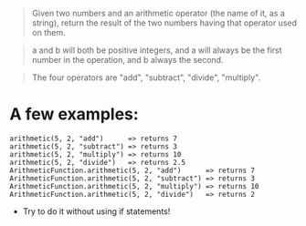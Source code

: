 >Given two numbers and an arithmetic operator (the name of it, as a string), return the result of the two numbers having that operator used on them.

> a and b will both be positive integers, and a will always be the first number in the operation, and b always the second.

> The four operators are "add", "subtract", "divide", "multiply".

# A few examples:
```
arithmetic(5, 2, "add")      => returns 7
arithmetic(5, 2, "subtract") => returns 3
arithmetic(5, 2, "multiply") => returns 10
arithmetic(5, 2, "divide")   => returns 2.5
ArithmeticFunction.arithmetic(5, 2, "add")      => returns 7
ArithmeticFunction.arithmetic(5, 2, "subtract") => returns 3
ArithmeticFunction.arithmetic(5, 2, "multiply") => returns 10
ArithmeticFunction.arithmetic(5, 2, "divide")   => returns 2
```

* Try to do it without using if statements!
